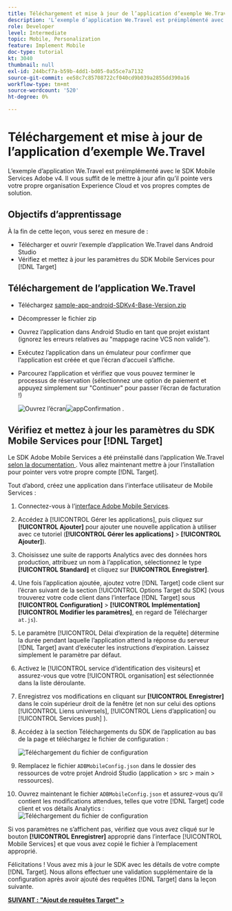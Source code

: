 ```yaml
---
title: Téléchargement et mise à jour de l’application d’exemple We.Travel
description: 'L’exemple d’application We.Travel est préimplémenté avec le SDK Mobile Services Adobe v4. Vous devez simplement le mettre à jour afin qu’il pointe vers vos propres comptes d’organisation Experience Cloud et de solution.   '
role: Developer
level: Intermediate
topic: Mobile, Personalization
feature: Implement Mobile
doc-type: tutorial
kt: 3040
thumbnail: null
exl-id: 244bcf7a-b59b-4dd1-bd05-0a55ce7a7132
source-git-commit: ee58c7c85708722cf040cd9b039a2855dd390a16
workflow-type: tm+mt
source-wordcount: '520'
ht-degree: 0%

---
```


# Téléchargement et mise à jour de l’application d’exemple We.Travel

L’exemple d’application We.Travel est préimplémenté avec le SDK Mobile Services Adobe v4. Il vous suffit de le mettre à jour afin qu’il pointe vers votre propre organisation Experience Cloud et vos propres comptes de solution.

## Objectifs d’apprentissage

À la fin de cette leçon, vous serez en mesure de :

* Télécharger et ouvrir l’exemple d’application We.Travel dans Android Studio
* Vérifiez et mettez à jour les paramètres du SDK Mobile Services pour [!DNL Target]

## Téléchargement de l’application We.Travel

* Téléchargez [sample-app-android-SDKv4-Base-Version.zip](assets/sample-app-android-SDKv4-Base-Version.zip)
* Décompresser le fichier zip
* Ouvrez l’application dans Android Studio en tant que projet existant (ignorez les erreurs relatives au &quot;mappage racine VCS non valide&quot;).
* Exécutez l’application dans un émulateur pour confirmer que l’application est créée et que l’écran d’accueil s’affiche.
* Parcourez l’application et vérifiez que vous pouvez terminer le processus de réservation (sélectionnez une option de paiement et appuyez simplement sur &quot;Continuer&quot; pour passer l’écran de facturation !)

   ![Ouvrez l’écran ](assets/wetravel_homeScreen.png)![appConfirmation .](assets/wetravel_confirmationScreen.png)

## Vérifiez et mettez à jour les paramètres du SDK Mobile Services pour [!DNL Target]

Le SDK Adobe Mobile Services a été préinstallé dans l’application We.Travel [selon la documentation ](https://experienceleague.adobe.com/docs/mobile-services/android/getting-started-android/requirements.html?lang=en). Vous allez maintenant mettre à jour l’installation pour pointer vers votre propre compte [!DNL Target].

Tout d’abord, créez une application dans l’interface utilisateur de Mobile Services :

1. Connectez-vous à l’[interface Adobe Mobile Services](https://mobilemarketing.adobe.com/).
1. Accédez à [!UICONTROL Gérer les applications], puis cliquez sur **[!UICONTROL Ajouter]** pour ajouter une nouvelle application à utiliser avec ce tutoriel (**[!UICONTROL Gérer les applications]** > **[!UICONTROL Ajouter]**).
1. Choisissez une suite de rapports Analytics avec des données hors production, attribuez un nom à l’application, sélectionnez le type **[!UICONTROL Standard]** et cliquez sur **[!UICONTROL Enregistrer]**.
1. Une fois l’application ajoutée, ajoutez votre [!DNL Target] code client sur l’écran suivant de la section [!UICONTROL Options Target du SDK] (vous trouverez votre code client dans l’interface [!DNL Target] sous **[!UICONTROL Configuration]** > **[!UICONTROL Implémentation]** **[!UICONTROL Modifier les paramètres]**, en regard de Télécharger `at.js`).
1. Le paramètre [!UICONTROL Délai d’expiration de la requête] détermine la durée pendant laquelle l’application attend la réponse du serveur [!DNL Target] avant d’exécuter les instructions d’expiration. Laissez simplement le paramètre par défaut.
1. Activez le [!UICONTROL service d’identification des visiteurs] et assurez-vous que votre [!UICONTROL organisation] est sélectionnée dans la liste déroulante.
1. Enregistrez vos modifications en cliquant sur **[!UICONTROL Enregistrer]** dans le coin supérieur droit de la fenêtre (et non sur celui des options [!UICONTROL Liens universels], [!UICONTROL Liens d’application] ou [!UICONTROL Services push] ).
1. Accédez à la section Téléchargements du SDK de l’application au bas de la page et téléchargez le fichier de configuration :

   ![Téléchargement du fichier de configuration](assets/config_file.jpg)

1. Remplacez le fichier `ADBMobileConfig.json` dans le dossier des ressources de votre projet Android Studio (application > src > main > ressources).

1. Ouvrez maintenant le fichier `ADBMobileConfig.json` et assurez-vous qu’il contient les modifications attendues, telles que votre [!DNL Target] code client et vos détails Analytics :
   ![Téléchargement du fichier de configuration](assets/client_code.jpg)

Si vos paramètres ne s’affichent pas, vérifiez que vous avez cliqué sur le bouton **[!UICONTROL Enregistrer]** approprié dans l’interface [!UICONTROL Mobile Services] et que vous avez copié le fichier à l’emplacement approprié.

Félicitations ! Vous avez mis à jour le SDK avec les détails de votre compte [!DNL Target]. Nous allons effectuer une validation supplémentaire de la configuration après avoir ajouté des requêtes [!DNL Target] dans la leçon suivante.

**[SUIVANT : &quot;Ajout de requêtes Target&quot; >](add-requests.md)**
